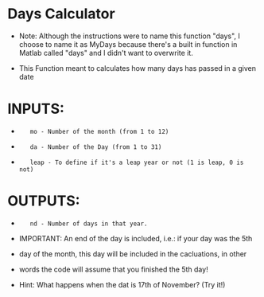 # Days Calculator
*  Note: Although the instructions were to name this function "days", I choose to name it as MyDays because there's a built in function in Matlab called "days" and I didn't want to overwrite it.* This Function meant to calculates how many days has passed in a given date# INPUTS:
*        mo - Number of the month (from 1 to 12)*        da - Number of the Day (from 1 to 31)*        leap - To define if it's a leap year or not (1 is leap, 0 is not)# OUTPUTS:
*        nd - Number of days in that year.*  IMPORTANT: An end of the day is included, i.e.: if your day was the 5th*  day of the month, this day will be included in the cacluations, in other*  words the code will assume that you finished the 5th day!* Hint: What happens when the dat is 17th of November? (Try it!)